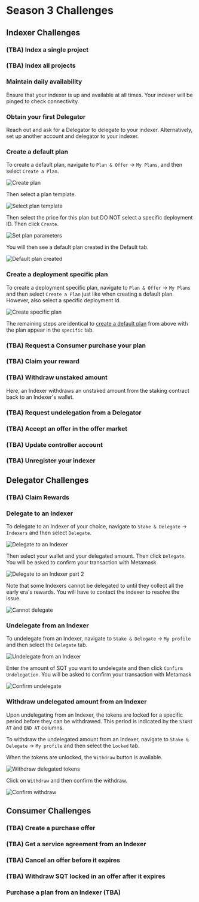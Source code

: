 # Season 3 Challenges

## Indexer Challenges

### (TBA) Index a single project


### (TBA) Index all projects 


### Maintain daily availability 

Ensure that your indexer is up and available at all times. Your indexer will be pinged to check connectivity.


### Obtain your first Delegator 

Reach out and ask for a Delegator to delegate to your indexer. Alternatively, set up another account and delegator to your indexer. 

### Create a default plan 

To create a default plan, navigate to `Plan & Offer` -> `My Plans`, and then select `Create a Plan`.

![Create plan](/assets/img/create_default_plan.png)

Then select a plan template.

![Select plan template](/assets/img/select_plan_template.png)

Then select the price for this plan but DO NOT select a specific deployment ID. Then click `Create`.

![Set plan parameters](/assets/img/set_default_plan_parameters.png)

You will then see a default plan created in the Default tab.

![Default plan created](/assets/img/default_plan_created.png)

### Create a deployment specific plan 

To create a deployment specific plan, navigate to `Plan & Offer` -> `My Plans` and then select `Create a Plan` just like when creating a default plan. However, also select a specific deployment Id. 

![Create specific plan](/assets/img/set_specific_plan_parameters.png)

The remaining steps are identical to [create a default plan](#create-a-default-plan) from above with the plan appear in the `specific` tab.

### (TBA) Request a Consumer purchase your plan 


### (TBA) Claim your reward 


### (TBA) Withdraw unstaked amount 
Here, an Indexer withdraws an unstaked amount from the staking contract back to an Indexer's wallet. 


### (TBA) Request undelegation from a Delegator


### (TBA) Accept an offer in the offer market 


### (TBA) Update controller account


### (TBA) Unregister your indexer


## Delegator Challenges


### (TBA) Claim Rewards


### Delegate to an Indexer

To delegate to an Indexer of your choice, navigate to `Stake & Delegate` -> `Indexers` and then select `Delegate`. 

![Delegate to an Indexer](/assets/img/delegate_to_indexer_a.png)

Then select your wallet and your delegated amount. Then click `Delegate`. You will be asked to confirm your transaction with Metamask

![Delegate to an Indexer part 2](/assets/img/delegate_to_indexer_b.png)

Note that some Indexers cannot be delegated to until they collect all the early era's rewards. You will have to contact the indexer to resolve the issue.

![Cannot delegate](/assets/img/cannot_delegate.png)

### Undelegate from an Indexer

To undelegate from an Indexer, navigate to `Stake & Delegate` -> `My profile` and then select the `Delegate` tab.

![Undelegate from an Indexer](/assets/img/undelegate_from_indexer_a.png)

Enter the amount of SQT you want to undelegate and then click `Confirm Undelegation`. You will be asked to confirm your transaction with Metamask

![Confirm undelegate](/assets/img/undelegate_from_indexer_b.png)


### Withdraw undelegated amount from an Indexer

Upon undelegating from an Indexer, the tokens are locked for a specific period before they can be withdrawed. This period is indicated by the `START AT` and `END AT` columns.

To withdraw the undelegated amount from an Indexer, navigate to `Stake & Delegate` -> `My profile` and then select the `Locked` tab.

When the tokens are unlocked, the `Withdraw` button is available.  

![Withdraw delegated tokens](/assets/img/withdraw_delegated_tokens.png)
 
Click on `Withdraw` and then confirm the withdraw.

![Confirm withdraw](/assets/img/confirm_withdraw.png)


## Consumer Challenges

### (TBA) Create a purchase offer


### (TBA) Get a service agreement from an Indexer 



### (TBA) Cancel an offer before it expires


### (TBA) Withdraw SQT locked in an offer after it expires


### Purchase a plan from an Indexer (TBA)